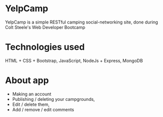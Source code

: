 # YelpCamp
YelpCamp is a simple RESTful camping social-networking site, done during Colt Steele's Web Developer Bootcamp

# Technologies used 
HTML + CSS + Bootstrap, JavaScript, NodeJs + Express, MongoDB

# About app 
* Making an account
* Publishing / deleting your campgrounds,
* Edit / delete them, 
* Add / remove / edit comments

